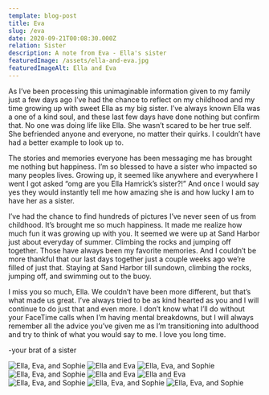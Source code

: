 ```yaml
---
template: blog-post
title: Eva
slug: /eva
date: 2020-09-21T00:08:30.000Z
relation: Sister
description: A note from Eva - Ella's sister
featuredImage: /assets/ella-and-eva.jpg
featuredImageAlt: Ella and Eva
---
```

As I’ve been processing this unimaginable information given to my family just a few days ago I’ve had the chance to reflect on my childhood and my time growing up with sweet Ella as my big sister. I’ve always known Ella was a one of a kind soul, and these last few days have done nothing but confirm that. No one was doing life like Ella. She wasn’t scared to be her true self. She befriended anyone and everyone, no matter their quirks. I couldn’t have had a better example to look up to.

The stories and memories everyone has been messaging me has brought me nothing but happiness. I’m so blessed to have a sister who impacted so many peoples lives. Growing up, it seemed like anywhere and everywhere I went I got asked “omg are you Ella Hamrick’s sister?!” And once I would say yes they would instantly tell me how amazing she is and how lucky I am to have her as a sister.

I’ve had the chance to find hundreds of pictures I’ve never seen of us from childhood. It’s brought me so much happiness. It made me realize how much fun it was growing up with you. It seemed we were up at Sand Harbor just about everyday of summer. Climbing the rocks and jumping off together. Those have always been my favorite memories. And I couldn’t be more thankful that our last days together just a couple weeks ago we’re filled of just that. Staying at Sand Harbor till sundown, climbing the rocks, jumping off, and swimming out to the buoy.

I miss you so much, Ella. We couldn’t have been more different, but that’s what made us great. I’ve always tried to be as kind hearted as you and I will continue to do just that and even more. I don’t know what I’ll do without your FaceTime calls when I’m having mental breakdowns, but I will always remember all the advice you’ve given me as I’m transitioning into adulthood and try to think of what you would say to me. I love you long time.

-your brat of a sister

![Ella, Eva, and Sophie](/assets/ella-and-eva-2.jpg)
![Ella and Eva](/assets/ella-and-eva-3.jpg)
![Ella, Eva, and Sophie](/assets/ella-and-eva-4.jpg)
![Ella, Eva, and Sophie](/assets/ella-and-eva-5.jpg)
![Ella and Eva](/assets/ella-and-eva-6.jpg)
![Ella and Eva](/assets/ella-and-eva-7.jpg)
![Ella, Eva, and Sophie](/assets/ella-and-eva-8.jpg)
![Ella, Eva, and Sophie](/assets/ella-and-eva-9.jpg)
![Ella, Eva, and Sophie](/assets/ella-and-eva-10.jpg)